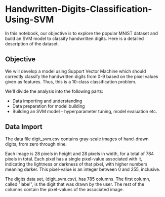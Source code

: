 # Handwritten-Digits-Classification-Using-SVM

In this notebook, our objective is to explore the popular MNIST dataset and build an SVM model to classify handwritten digits. Here is a detailed description of the dataset.

## Objective

We will develop a model using Support Vector Machine which should correctly classify the handwritten digits from 0-9 based on the pixel values given as features. Thus, this is a 10-class classification problem.

We'll divide the analysis into the following parts:

* Data importing and understanding
* Data preparation for model building
* Building an SVM model - hyperparameter tuning, model evaluation etc.

## Data Import

The data file digit_svm.csv contains gray-scale images of hand-drawn digits, from zero through nine.

Each image is 28 pixels in height and 28 pixels in width, for a total of 784 pixels in total. Each pixel has a single pixel-value associated with it, indicating the lightness or darkness of that pixel, with higher numbers meaning darker. This pixel-value is an integer between 0 and 255, inclusive.

The digits data set, (digit_svm.csv), has 785 columns. The first column, called "label", is the digit that was drawn by the user. The rest of the columns contain the pixel-values of the associated image.
